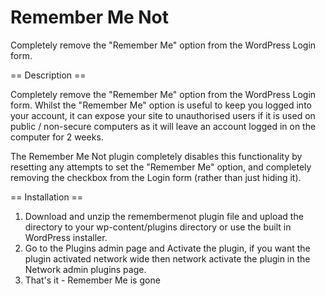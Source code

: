 Remember Me Not
=============

Completely remove the "Remember Me" option from the WordPress Login form.

== Description ==

Completely remove the "Remember Me" option from the WordPress Login form. Whilst the "Remember Me" option is useful to keep you logged into your account, it can expose your site to unauthorised users if it is used on public / non-secure computers as it will leave an account logged in on the computer for 2 weeks.

The Remember Me Not plugin completely disables this functionality by resetting any attempts to set the "Remember Me" option, and completely removing the checkbox from the Login form (rather than just hiding it).

== Installation ==

1. Download and unzip the remembermenot plugin file and upload the directory to your wp-content/plugins directory or use the built in WordPress installer.
1. Go to the Plugins admin page and Activate the plugin, if you want the plugin activated network wide then network activate the plugin in the Network admin plugins page.
1. That's it - Remember Me is gone